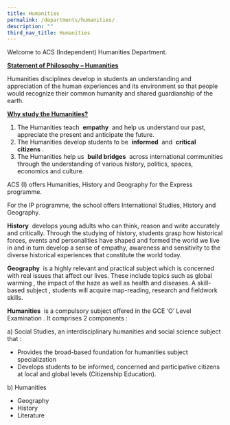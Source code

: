 ```yaml
---
title: Humanities
permalink: /departments/humanities/
description: ""
third_nav_title: Humanities
---
```


Welcome to ACS (Independent) Humanities Department.

**<u>Statement of Philosophy – Humanities</u>**

Humanities disciplines develop in students an understanding and appreciation of the human experiences and its environment so that people would recognize their common humanity and shared guardianship of the earth.

**<u>Why study the Humanities?</u>**

1.  The Humanities teach  **empathy**  and help us understand our past, appreciate the present and anticipate the future.
2.  The Humanities develop students to be  **informed**  and  **critical citizens** .
3.  The Humanities help us  **build bridges**  across international communities through the understanding of various history, politics, spaces, economics and culture.

ACS (I) offers Humanities, History and Geography for the Express programme.

For the IP programme, the school offers International Studies, History and Geography.

**History**  develops young adults who can think, reason and write accurately and critically. Through the studying of history, students grasp how historical forces, events and personalities have shaped and formed the world we live in and in turn develop a sense of empathy, awareness and sensitivity to the diverse historical experiences that constitute the world today.

**Geography**  is a highly relevant and practical subject which is concerned with real issues that affect our lives. These include topics such as global warming , the impact of the haze as well as health and diseases. A skill-based subject , students will acquire map-reading, research and fieldwork skills.

**Humanities**  is a compulsory subject offered in the GCE ‘O’ Level Examination . It comprises 2 components :

a) Social Studies, an interdisciplinary humanities and social science subject that :

*   Provides the broad-based foundation for humanities subject specialization
*   Develops students to be informed, concerned and participative citizens at local and global levels (Citizenship Education).

b) Humanities

*   Geography
*   History
*   Literature